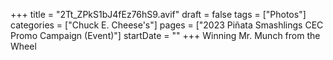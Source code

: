+++
title = "2Tt_ZPkS1bJ4fEz76hS9.avif"
draft = false
tags = ["Photos"]
categories = ["Chuck E. Cheese's"]
pages = ["2023 Piñata Smashlings CEC Promo Campaign (Event)"]
startDate = ""
+++
Winning Mr. Munch from the Wheel

